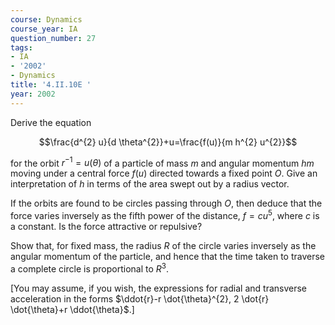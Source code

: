 ```yaml
---
course: Dynamics
course_year: IA
question_number: 27
tags:
- IA
- '2002'
- Dynamics
title: '4.II.10E '
year: 2002
---
```



Derive the equation

$$\frac{d^{2} u}{d \theta^{2}}+u=\frac{f(u)}{m h^{2} u^{2}}$$

for the orbit $r^{-1}=u(\theta)$ of a particle of mass $m$ and angular momentum $h m$ moving under a central force $f(u)$ directed towards a fixed point $O$. Give an interpretation of $h$ in terms of the area swept out by a radius vector.

If the orbits are found to be circles passing through $O$, then deduce that the force varies inversely as the fifth power of the distance, $f=c u^{5}$, where $c$ is a constant. Is the force attractive or repulsive?

Show that, for fixed mass, the radius $R$ of the circle varies inversely as the angular momentum of the particle, and hence that the time taken to traverse a complete circle is proportional to $R^{3}$.

[You may assume, if you wish, the expressions for radial and transverse acceleration in the forms $\ddot{r}-r \dot{\theta}^{2}, 2 \dot{r} \dot{\theta}+r \ddot{\theta}$.]